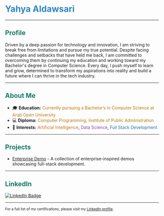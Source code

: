 # <span style="color:#2E86C1;">Yahya Aldawsari</span>

---

## <span style="color:#117A65;">Profile</span>
Driven by a deep passion for technology and innovation, I am striving to break free from limitations and pursue my true potential. Despite facing challenges and setbacks that have held me back, I am committed to overcoming them by continuing my education and working toward my Bachelor's degree in Computer Science. Every day, I push myself to learn and grow, determined to transform my aspirations into reality and build a future where I can thrive in the tech industry.

---

## <span style="color:#117A65;">About Me</span>
- 🎓 <b>Education:</b> <span style="color:#B9770E;">Currently pursuing a Bachelor’s in Computer Science at Arab Open University</span>
- 💻 <b>Diploma:</b> <span style="color:#B9770E;">Computer Programming, Institute of Public Administration</span>
- 🚀 <b>Interests:</b> <span style="color:#CA6F1E;">Artificial Intelligence</span>, <span style="color:#8E44AD;">Data Science</span>, <span style="color:#2874A6;">Full Stack Development</span>
---

## <span style="color:#117A65;">Projects</span>
- [Enterprise Demo](https://github.com/Salem-tech/enterprise-demo/tree/main) - A collection of enterprise-inspired demos showcasing full-stack development.

---

## <span style="color:#117A65;">LinkedIn</span>
[![LinkedIn Badge](https://img.shields.io/badge/Salem%20Aldawsari-LinkedIn-blue?logo=linkedin)](https://www.linkedin.com/in/salem-aldawsari-a8a494203/)

---

<sub>For a full list of my certifications, please visit my [LinkedIn profile](https://www.linkedin.com/in/salem-aldawsari-a8a494203/).</sub>
